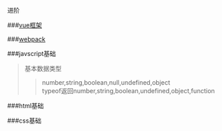 进阶

###[vue框架](./vue.md)


###[webpack](./WEBPACK.md)


###javscript基础
>基本数据类型
>>number,string,boolean,null,undefined,object  
>>typeof返回number,string,boolean,undefined,object,function

###html基础


###css基础


###




